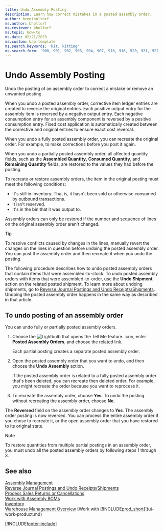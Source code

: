 ```yaml
---
title: Undo Assembly Posting
description: Learn how correct mistakes in a posted assembly order.
author: brentholtorf
ms.author: bholtorf
ms.reviewer: bholtorf
ms.topic: how-to
ms.date: 02/21/2023
ms.custom: bap-template
ms.search.keywords: 'kit, kitting'
ms.search.form: '900, 901, 902, 903, 904, 907, 910, 916, 920, 921, 922, 923, 940, 941, 942, 930, 931, 932, 914, 915, 905'
---
```

# <a name="undo-assembly-posting"></a>Undo Assembly Posting

Undo the posting of an assembly order to correct a mistake or remove an unwanted posting.

When you undo a posted assembly order, corrective item ledger entries are created to reverse the original entries. Each positive output entry for the assembly item is reversed by a negative output entry. Each negative consumption entry for an assembly component is reversed by a positive consumption entry. Fixed cost application is automatically created between the corrective and original entries to ensure exact cost reversal.  

When you undo a fully posted assembly order, you can recreate the original order. For example, to make corrections before you post it again.  

When you undo a partially posted assembly order, all affected quantity fields, such as the **Assembled Quantity**, **Consumed Quantity**, and **Remaining Quantity** fields, are restored to the values they had before the posting.  

To recreate or restore assembly orders, the item in the original posting must meet the following conditions:  

* It's still in inventory. That is, it hasn't been sold or otherwise consumed by outbound transactions.  
* It isn't reserved.  
* It's in the bin that it was output to.  

Assembly orders can only be restored if the number and sequence of lines on the original assembly order aren't changed.  

> [!TIP]  
> To resolve conflicts caused by changes in the lines, manually revert the changes on the lines in question before undoing the posted assembly order. You can post the assembly order and then recreate it when you undo the posting.  

The following procedure describes how to undo posted assembly orders that contain items that were assembled-to-stock. To undo posted assembly orders with items that were assembled-to-order, use the **Undo Shipment** action on the related posted shipment. To learn more about undoing shipments, go to [Reverse Journal Postings and Undo Receipts/Shipments](finance-how-reverse-journal-posting.md). Undoing the posted assembly order happens in the same way as described in that article.  

## <a name="to-undo-posting-of-an-assembly-order"></a>To undo posting of an assembly order

You can undo fully or partially posted assembly orders.

1. Choose the ![Lightbulb that opens the Tell Me feature.](media/ui-search/search_small.png "Tell me what you want to do") icon, enter **Posted Assembly Orders**, and choose the related link.  

   Each partial posting creates a separate posted assembly order.  
2. Open the posted assembly order that you want to undo, and then choose the **Undo Assembly** action.  

    If the posted assembly order is related to a fully posted assembly order that's been deleted, you can recreate then deleted order. For example, you might recreate the order because you want to reprocess it.  
3. To recreate the assembly order, choose **Yes**. To undo the posting without recreating the assembly order, choose **No**.  

The **Reversed** field on the assembly order changes to **Yes**. The assembly order posting is now reversed. You can process the entire assembly order if you chose to recreate it, or the open assembly order that you have restored to its original state.  

> [!NOTE]  
> To restore quantities from multiple partial postings in an assembly order, you must undo all the posted assembly orders by following steps 1 through 3.  

## <a name="see-also"></a>See also

[Assembly Management](assembly-assemble-items.md)  
[Reverse Journal Postings and Undo Receipts/Shipments](finance-how-reverse-journal-posting.md)  
[Process Sales Returns or Cancellations](sales-how-process-sales-returns-cancellations.md)  
[Work with Assembly BOMs](assembly-how-work-assembly-boms.md)  
[Inventory](inventory-manage-inventory.md)  
[Warehouse Management Overview](design-details-warehouse-management.md)
[Work with [!INCLUDE[prod_short](includes/prod_short.md)]](ui-work-product.md)


[!INCLUDE[footer-include](includes/footer-banner.md)]
